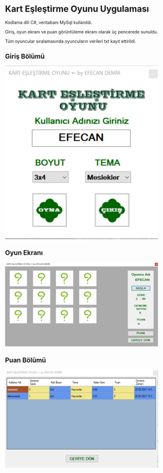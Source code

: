 # Kart Eşleştirme Oyunu Uygulaması


Kodlama dili C#, veritabanı MySql kullanıldı. 


Giriş, oyun ekranı ve puan görüntüleme ekranı olarak üç pencerede sunuldu.

Tüm oyuncular sıralamasında oyuncuların verileri txt kayıt ettirildi.


## Giriş Bölümü
![banner resmi](https://github.com/EfecanDemir/karteslestirmeoyunu/blob/main/kart1.png)

## Oyun Ekranı
![banner resmi](https://github.com/EfecanDemir/karteslestirmeoyunu/blob/main/kart2.png)

## Puan Bölümü
![banner resmi](https://github.com/EfecanDemir/karteslestirmeoyunu/blob/main/kart3.png)
